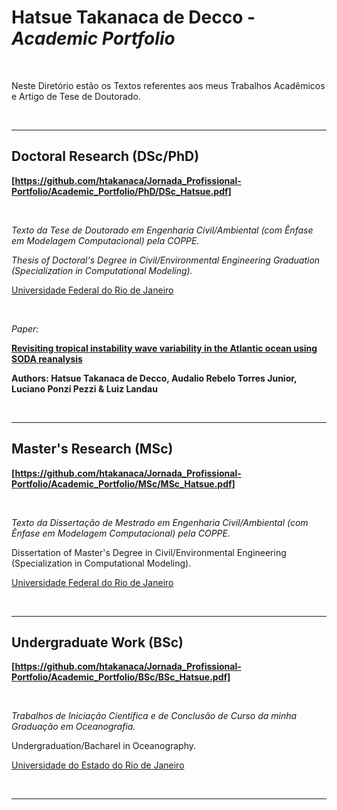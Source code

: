 # Hatsue Takanaca de Decco - *Academic Portfolio*


<br>


Neste Diretório estão os Textos referentes aos meus Trabalhos Acadêmicos e Artigo de Tese de Doutorado.

<br>


---

## Doctoral Research (DSc/PhD)
**[https://github.com/htakanaca/Jornada_Profissional-Portfolio/Academic_Portfolio/PhD/DSc_Hatsue.pdf]**

<br>



*Texto da Tese de Doutorado em Engenharia Civil/Ambiental (com Ênfase em Modelagem Computacional) pela COPPE.*

*Thesis of Doctoral's Degree in Civil/Environmental Engineering Graduation (Specialization in Computational Modeling).*

[Universidade Federal do Rio de Janeiro](https://www.coc.ufrj.br/pt)

<br>



*Paper:*

**[Revisiting tropical instability wave variability in the Atlantic ocean using SODA reanalysis](https://doi.org/10.1007/s10236-017-1128-2)**

**Authors: Hatsue Takanaca de Decco, Audalio Rebelo Torres Junior, Luciano Ponzi Pezzi & Luiz Landau**

<br>


---

## Master's Research (MSc)
**[https://github.com/htakanaca/Jornada_Profissional-Portfolio/Academic_Portfolio/MSc/MSc_Hatsue.pdf]**

<br>



*Texto da Dissertação de Mestrado em Engenharia Civil/Ambiental (com Ênfase em Modelagem Computacional) pela COPPE.*

Dissertation of Master's Degree in Civil/Environmental Engineering (Specialization in Computational Modeling).

[Universidade Federal do Rio de Janeiro](https://www.coc.ufrj.br/pt)


<br>


---

## Undergraduate Work (BSc)
**[https://github.com/htakanaca/Jornada_Profissional-Portfolio/Academic_Portfolio/BSc/BSc_Hatsue.pdf]**

<br>



*Trabalhos de Iniciação Científica e de Conclusão de Curso da minha Graduação em Oceanografia.*

Undergraduation/Bacharel in Oceanography.

[Universidade do Estado do Rio de Janeiro](https://www.oceanografia.uerj.br)

<br>


---


